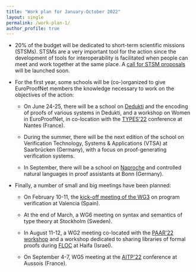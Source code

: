 ```yaml
---
title: "Work plan for January-October 2022"
layout: single
permalink: /work-plan-1/
author_profile: true
---
```


* 20% of the budget will be dedicated to short-term scientific missions (STSMs). STSMs are a very important tool for the action since the development of tools for interoperability is facilitated when people can meet and work together at the same place. A [call for STSM proposals](../grants) will be launched soon.

* For the first year, some schools will be (co-)organized to give EuroProofNet members the knowledge necessary to work on the objectives of the action:

    - On June 24-25, there will be a school on [Dedukti](https://deducteam.github.io/) and the encoding of proofs of various systems in Dedukti, and a workshop on Women in EuroProofNet, in co-location with the [TYPES'22](https://types22.inria.fr/) conference at Nantes (France).

    - During the summer, there will be the next edition of the school on Verification Technology, Systems & Applications (VTSA) at Saarbrücken (Germany), with a focus on proof-generating verification systems.

    - In September, there will be a school on [Naproche](https://naproche.github.io/) and controlled natural languages in proof assistants at Bonn (Germany). 

* Finally, a number of small and big meetings have been planned:

    - On February 10-11, the [kick-off meeting of the WG3](../wg3-meeting1) on program verification at Valencia (Spain).

    - At the end of March, a WG6 meeting on syntax and semantics of type theory at Stockholm (Sweden).

    - In August 11-12, a WG2 meeting co-located with the [PAAR'22 workshop](https://paar2022.github.io/) and a workshop dedicated to sharing libraries of formal proofs during [FLOC](https://www.floc2022.org/) at Haifa (Israel).

    - On September 4-7, WG5 meeting at the [AITP'22](http://aitp-conference.org/2022/) conference at Aussois (France).
    
